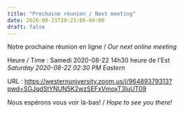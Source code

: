 ```yaml
---
title: "Prochaine réunion / Next meeting"
date: 2020-08-21T20:23:05-04:00
draft: false
---
```


Notre prochaine réunion en ligne / _Our next online meeting_

Heure / Time
: Samedi 2020-08-22 14h30 heure de l'Est  
  _Saturday 2020-08-22 02:30 PM Eastern_

URL
: https://westernuniversity.zoom.us/j/96489379313?pwd=SGJqdStYNUN5K2wzSEFxVmoxT3luUT09

<!--more-->

Nous espérons vous voir là-bas! / _Hope to see you there!_
